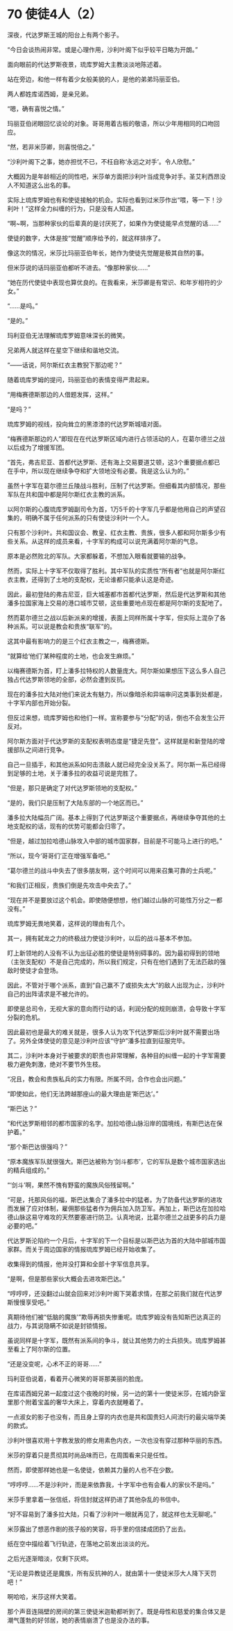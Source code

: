 # 70 使徒4人（2）

深夜，代达罗斯王城的阳台上有两个影子。

“今日会谈热闹非常。或是心理作用，沙利叶阁下似乎较平日略为开朗。”

面向眼前的代达罗斯夜景，琉库罗姆大主教淡淡地陈述着。

站在旁边，和他一样有着少女般美貌的人，是他的弟弟玛丽亚伯。

两人都姓库诺西姆，是亲兄弟。

“嗯，确有喜悦之情。”

玛丽亚伯闭眼回忆谈论的对象。哥哥用着古板的敬语，所以少年用相同的口吻回应。

“然，若非米莎卿，则喜悦倍之。”

“沙利叶阁下之事，她亦担忧不已，不枉自称‘永远之对手’。令人欣慰。”

大概因为是年龄相近的同性吧，米莎单方面把沙利叶当成竞争对手。圣艾利西昂没人不知道这么出名的事。

实际上琉库罗姆也有和使徒接触的机会。实际也看到过米莎作出“喂，等一下！沙利叶！”这样全力纠缠的行为，只是没有人知道。

“啊\~啊，当那种家伙的后辈真的是讨厌死了，如果作为使徒能早点觉醒的话……”

使徒的数字，大体是按“觉醒”顺序给予的，就这样排序了。

像这次的情况，米莎比玛丽亚伯年长，她作为使徒先觉醒是极其自然的事。

但米莎说的话玛丽亚伯都听不进去。“像那种家伙……”

“她在历代使徒中表现也算优良的。在我看来，米莎卿是有常识、和年岁相符的少女。”

“……是吗。”

“是的。”

玛利亚伯无法理解琉库罗姆意味深长的微笑。

兄弟两人就这样在星空下继续和谐地交流。

“——话说，阿尔斯红衣主教猊下那边呢？”

随着琉库罗姆的提问，玛丽亚伯的表情变得严肃起来。

“用梅赛德斯那边的人借题发挥，这样。”

“是吗？”

琉库罗姆的视线，投向耸立的黑漆漆的代达罗斯城墙对面。

“梅赛德斯那边的人”即现在在代达罗斯区域内进行占领活动的人，在葛尔德兰之战以后成为了增援军团。

“首先，弗吉尼亚、首都代达罗斯、还有海上交易要道艾顿，这3个重要据点都已在手中，所以现在继续争夺和扩大领地没有必要。我是这么认为的。”

虽然十字军在葛尔德兰丘陵战斗胜利，压制了代达罗斯。但细看其内部情况，那些军队在共和国中都是阿尔斯红衣主教的派系。

以阿尔斯的心腹琉库罗姆副司令为首，1万5千的十字军几乎都是他用自己的声望召集的，明确不属于任何派系的只有使徒沙利叶一个人。

只有那个沙利叶。共和国议会、教皇、红衣主教、贵族，很多人都和阿尔斯多少有些关系。从这样的成员来看，十字军的构成可以说充满着阿尔斯的气息。

原本是必然败北的军队。大家都躲着，不想加入眼看就要输的战争。

然而，实际上十字军不仅取得了胜利。其中军队的实质性“所有者”也就是阿尔斯红衣主教，还得到了土地的支配权，无论谁都只能承认这是奇迹。

因此，最初登陆的弗吉尼亚，巨大城塞都市首都代达罗斯，然后是代达罗斯和其他潘多拉国家海上交易的港口城市艾顿，这些重要地点现在都是阿尔斯的支配地了。

然而葛尔德兰之战以后新派来的增援，表面上同样所属十字军，但实际上混杂了各种派系。可以说是教会和贵族“联军”的。

这其中最有影响力的是三个红衣主教之一，梅赛德斯。

“就算给‘他们’某种程度的土地，也会发生麻烦。”

以梅赛德斯为首，盯上潘多拉特权的人数量庞大。阿尔斯如果想压下这么多人自己独占代达罗斯领地的全部，必然会遭到反抗。

现在的潘多拉大陆对他们来说太有魅力，所以像暗杀和异端审问这类事到处都是，十字军内部也开始分裂。

但反过来想，琉库罗姆也和他们一样。宣称要参与“分配”的话，倒也不会发生公开反对。

阿尔斯方面对于代达罗斯的支配权表明态度是“捷足先登”。这样就是和新登陆的增援部队之间进行竞争。

自己一旦插手，和其他派系如何击溃敌人就已经完全没关系了。阿尔斯一系已经得到足够的土地，关于潘多拉的收益可说是完胜了。

“但是，那只是确定了对代达罗斯领地的支配权。”

“是的，我们只是压制了大陆东部的一个地区而已。”

潘多拉大陆幅员广阔。基本上得到了代达罗斯这个重要据点，再继续争夺其他的土地支配权的话，现有的优势可能都会归零了。

“但是，越过加拉哈德山脉攻入中部的城市国家群，目前是不可能马上进行的吧。”

“所以，现今‘哥哥们’正在增强军备吧。”

“葛尔德兰的战斗中失去了很多朋友啊，这个时间可以用来召集可靠的士兵呢。”

“和我们正相反，贵族们倒是先攻击中央去了。”

“现在并不是要放过这个机会。即使随便想想，他们越过山脉的可能性万分之一都没有。”

琉库罗姆无畏地笑着，这样说的理由有几个。

其一，拥有弑龙之力的终极战力使徒沙利叶，以后的战斗基本不参加。

盯上新领地的人没有不认为出征必胜的使徒是特别碍事的。因为最初得到的领地（主张支配权）不是自己完成的，所以我们规定，只有在他们遇到了无法匹敌的强敌时使徒才会登场。

因此，不管对于哪个派系，直到“自己赢不了或损失太大”的敌人出现为止，沙利叶自己的出阵请求是不被允许的。

即使是总司令，无视大家的意向而行动的话，利润分配的规则崩溃，会导致十字军分裂的危机。

因此最初也是最大的难关就是，很多人认为攻下代达罗斯后沙利叶就不需要出场了。另外全体使徒的意见是沙利叶应该“守护”潘多拉直到征服完毕。

其二，沙利叶本身对于被要求的职责也非常理解，各种目的纠缠一起的十字军需要极力避免刺激，绝对不要节外生枝。

“况且，教会和贵族私兵的实力有限。所属不同，合作也会出问题。”

“即使如此，他们无法跨越那座山的最大理由是‘斯巴达’。”

“斯巴达？”

“和代达罗斯相邻的都市国家的名字。加拉哈德山脉沿岸的国境线，有斯巴达在保护着。”

“那个斯巴达很强吗？”

“原本魔族军队就很强大。斯巴达被称为‘剑斗都市’，它的军队是数个城市国家选出的精兵组成的。”

“‘剑斗’啊，果然不愧有野蛮的魔族风俗残留啊。”

“可是，托那风俗的福，斯巴达集合了潘多拉中的猛者。为了防备代达罗斯的进攻而发展了应对体制，雇佣那些猛者作为佣兵加入防卫军。再加上，斯巴达在加拉哈德山脉这易守难攻的天然要塞进行防卫。认真地说，比葛尔德兰之战更多的兵力是必要的吧。”

代达罗斯沦陷约一个月后，十字军的下一个目标是以斯巴达为首的大陆中部城市国家群。而关于周边国家的情报琉库罗姆已经开始收集了。

收集得到的情报，他并没打算和全部十字军信息共享。

“是啊，但是那些家伙大概会去进攻斯巴达。”

“哼哼哼，还没翻过山就会回来对沙利叶阁下哭着求情，在那之前我们就在代达罗斯慢慢享受吧。”

真期待他们被“低脑的魔族'”欺辱再损失惨重呢。琉库罗姆没有告知斯巴达真正的战力，与其说隐瞒不如说是封锁情报。

虽说同样是十字军，既然有派系间的争斗，就让其他势力的士兵损失。琉库罗姆甚至看上了阿尔斯的位置。

“还是没变呢，心术不正的哥哥……”

玛利亚伯说着，看着开心微笑的哥哥那美丽的脸庞。

在库诺西姆兄弟一起度过这个夜晚的时候，另一边的第十一使徒米莎，在城内卧室里那个附着宝盖的奢华大床上，穿着内衣就睡着了。

一点淑女的影子也没有，而且身上穿的内衣也是共和国贵妇人间流行的最尖端华美的款式。

沙利叶很喜欢用十字教发放的修女用素色内衣，一次也没有穿过那种华丽的东西。

米莎的穿着只是贯彻其时尚品味而已，在周围看来只是任性。

然而，即使那样她也是一名使徒，依赖其力量的人也不在少数。

“哼哼哼……不是沙利叶，而是来依靠我，十字军中也有会看人的家伙不是吗。”

米莎手里拿着一张信纸，将信封就这样扔进了其他杂乱的书信中。

“好不容易到了潘多拉大陆，只看了沙利叶一眼就再见了，就这样也太无聊呢。”

米莎露出了想恶作剧的孩子般的笑容，将手里的信揉成团扔了出去。

纸在空中描绘着飞行轨迹，在落地之前发出淡淡的光。

之后光逐渐暗淡，仅剩下灰烬。

“无论是异教徒还是魔族，所有反抗神的人，就由第十一使徒米莎大人降下天罚吧！”

啊哈哈，米莎这样大笑着。

那个声音连隔壁的房间的第三使徒米迦勒都听到了。既是母性和慈爱的集合体又是潮气蓬勃的好邻居，她的表情崩溃了也是没办法的事。
